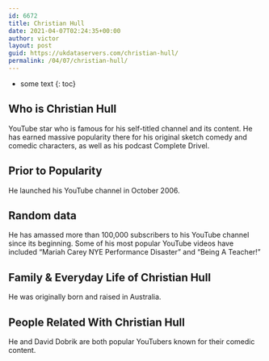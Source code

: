 ```yaml
---
id: 6672
title: Christian Hull
date: 2021-04-07T02:24:35+00:00
author: victor
layout: post
guid: https://ukdataservers.com/christian-hull/
permalink: /04/07/christian-hull/
---
```


* some text
{: toc}


## Who is Christian Hull



YouTube star who is famous for his self-titled channel and its content. He has earned massive popularity there for his original sketch comedy and comedic characters, as well as his podcast Complete Drivel.  

                
                
                
## Prior to Popularity



He launched his YouTube channel in October 2006. 

                
                
                
## Random data



He has amassed more than 100,000 subscribers to his YouTube channel since its beginning. Some of his most popular YouTube videos have included &#8220;Mariah Carey NYE Performance Disaster&#8221; and &#8220;Being A Teacher!&#8221; 

                
                
                
## Family & Everyday Life of Christian Hull



He was originally born and raised in Australia. 

                
                
                
## People Related With Christian Hull



He and David Dobrik are both popular YouTubers known for their comedic content. 

                
              
            
          
          
          